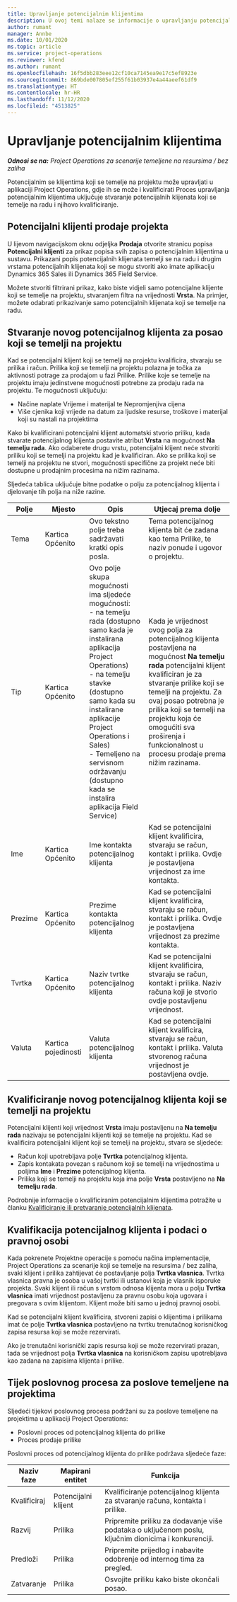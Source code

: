 ```yaml
---
title: Upravljanje potencijalnim klijentima
description: U ovoj temi nalaze se informacije o upravljanju potencijalnim klijentima koji se temelje na projektu.
author: rumant
manager: Annbe
ms.date: 10/01/2020
ms.topic: article
ms.service: project-operations
ms.reviewer: kfend
ms.author: rumant
ms.openlocfilehash: 16f5dbb283eee12cf10ca7145ea9e17c5ef8923e
ms.sourcegitcommit: 869bde007805ef255f61b03937e4a44aeef61df9
ms.translationtype: HT
ms.contentlocale: hr-HR
ms.lasthandoff: 11/12/2020
ms.locfileid: "4513825"
---
```

# <a name="manage-leads"></a>Upravljanje potencijalnim klijentima

_**Odnosi se na:** Project Operations za scenarije temeljene na resursima / bez zaliha_

Potencijalnim se klijentima koji se temelje na projektu može upravljati u aplikaciji Project Operations, gdje ih se može i kvalificirati Proces upravljanja potencijalnim klijentima uključuje stvaranje potencijalnih klijenata koji se temelje na radu i njihovo kvalificiranje. 

## <a name="project-sales-leads"></a>Potencijalni klijenti prodaje projekta

U lijevom navigacijskom oknu odjeljka **Prodaja** otvorite stranicu popisa **Potencijalni klijenti** za prikaz popisa svih zapisa o potencijalnim klijentima u sustavu. Prikazani popis potencijalnih klijenata temelji se na radu i drugim vrstama potencijalnih klijenata koji se mogu stvoriti ako imate aplikaciju Dynamics 365 Sales ili Dynamics 365 Field Service.

Možete stvoriti filtrirani prikaz, kako biste vidjeli samo potencijalne klijente koji se temelje na projektu, stvaranjem filtra na vrijednosti **Vrsta**. Na primjer, možete odabrati prikazivanje samo potencijalnih klijenata koji se temelje na radu.

## <a name="create-a-new-lead-for-a-project-based-deal"></a>Stvaranje novog potencijalnog klijenta za posao koji se temelji na projektu

Kad se potencijalni klijent koji se temelji na projektu kvalificira, stvaraju se prilika i račun. Prilika koji se temelji na projektu polazna je točka za aktivnosti potrage za prodajom u fazi Prilike. Prilike koje se temelje na projektu imaju jedinstvene mogućnosti potrebne za prodaju rada na projektu. Te mogućnosti uključuju:

- Načine naplate Vrijeme i materijal te Nepromjenjiva cijena
- Više cjenika koji vrijede na datum za ljudske resurse, troškove i materijal koji su nastali na projektima

Kako bi kvalificirani potencijalni klijent automatski stvorio priliku, kada stvarate potencijalnog klijenta postavite atribut **Vrsta** na mogućnost **Na temelju rada**. Ako odaberete drugu vrstu, potencijalni klijent neće stvoriti priliku koji se temelji na projektu kad je kvalificiran. Ako se prilika koji se temelji na projektu ne stvori, mogućnosti specifične za projekt neće biti dostupne u prodajnim procesima na nižim razinama.

Sljedeća tablica uključuje bitne podatke o polju za potencijalnog klijenta i djelovanje tih polja na niže razine.
 
| **Polje** | **Mjesto** | **Opis** | **Utjecaj prema dolje** |
| --- | --- | --- | --- |
| Tema | Kartica Općenito | Ovo tekstno polje treba sadržavati kratki opis posla. | Tema potencijalnog klijenta bit će zadana kao tema Prilike, te naziv ponude i ugovor o projektu. |
| Tip | Kartica Općenito | Ovo polje skupa mogućnosti ima sljedeće mogućnosti:</br>- na temelju rada (dostupno samo kada je instalirana aplikacija Project Operations)</br>- na temelju stavke (dostupno samo kada su instalirane aplikacije Project Operations i Sales)</br>- Temeljeno na servisnom održavanju (dostupno kada se instalira aplikacija Field Service) | Kada je vrijednost ovog polja za potencijalnog klijenta postavljena na mogućnost **Na temelju rada** potencijalni klijent kvalificiran je za stvaranje prilike koji se temelji na projektu. Za ovaj posao potrebna je prilika koji se temelji na projektu koja će omogućiti sva proširenja i funkcionalnost u procesu prodaje prema nižim razinama. |
| Ime | Kartica Općenito | Ime kontakta potencijalnog klijenta | Kad se potencijalni klijent kvalificira, stvaraju se račun, kontakt i prilika. Ovdje je postavljena vrijednost za ime kontakta. |
| Prezime | Kartica Općenito | Prezime kontakta potencijalnog klijenta | Kad se potencijalni klijent kvalificira, stvaraju se račun, kontakt i prilika. Ovdje je postavljena vrijednost za prezime kontakta. |
| Tvrtka | Kartica Općenito | Naziv tvrtke potencijalnog klijenta | Kad se potencijalni klijent kvalificira, stvaraju se račun, kontakt i prilika. Naziv računa koji je stvorio ovdje postavljenu vrijednost. |
| Valuta | Kartica pojedinosti | Valuta potencijalnog klijenta | Kad se potencijalni klijent kvalificira, stvaraju se račun, kontakt i prilika. Valuta stvorenog računa vrijednost je postavljena ovdje. |

## <a name="qualify-a-new-project-based-lead"></a>Kvalificiranje novog potencijalnog klijenta koji se temelji na projektu

Potencijalni klijenti koji vrijednost **Vrsta** imaju postavljenu na **Na temelju rada** nazivaju se potencijalni klijenti koji se temelje na projektu. Kad se kvalificira potencijalni klijent koji se temelji na projektu, stvara se sljedeće:

- Račun koji upotrebljava polje **Tvrtka** potencijalnog klijenta.
- Zapis kontakata povezan s računom koji se temelji na vrijednostima u poljima **Ime** i **Prezime** potencijalnog klijenta.
- Prilika koji se temelji na projektu koja ima polje **Vrsta** postavljeno na **Na temelju rada**.

Podrobnije informacije o kvalificiranim potencijalnim klijentima potražite u članku [Kvalificiranje ili pretvaranje potencijalnih klijenata](https://docs.microsoft.com/dynamics365/sales-enterprise/qualify-lead-convert-opportunity-sales).

## <a name="lead-qualification-and-legal-entity-information"></a>Kvalifikacija potencijalnog klijenta i podaci o pravnoj osobi 

Kada pokrenete Projektne operacije s pomoću načina implementacije, Project Operations za scenarije koji se temelje na resursima / bez zaliha, svaki klijent i prilika zahtijevat će postavljanje polja **Tvrtka vlasnica**. Tvrtka vlasnica pravna je osoba u vašoj tvrtki ili ustanovi koja je vlasnik isporuke projekta. Svaki klijent ili račun s vrstom odnosa klijenta mora u polju **Tvrtka vlasnica** imati vrijednost postavljenu za pravnu osobu koja ugovara i pregovara s ovim klijentom. Klijent može biti samo u jednoj pravnoj osobi.

Kad se potencijalni klijent kvalificira, stvoreni zapisi o klijentima i prilikama imat će polje **Tvrtka vlasnica** postavljeno na tvrtku trenutačnog korisničkog zapisa resursa koji se može rezervirati.

Ako je trenutačni korisnički zapis resursa koji se može rezervirati prazan, tada se vrijednost polja **Tvrtka vlasnica** na korisničkom zapisu upotrebljava kao zadana na zapisima klijenta i prilike.

## <a name="business-process-flow-for-project-based-deals"></a>Tijek poslovnog procesa za poslove temeljene na projektima

Sljedeći tijekovi poslovnog procesa podržani su za poslove temeljene na projektima u aplikaciji Project Operations:

- Poslovni proces od potencijalnog klijenta do prilike
- Proces prodaje prilike

Poslovni proces od potencijalnog klijenta do prilike podržava sljedeće faze:

| Naziv faze | Mapirani entitet | Funkcija |
| --- | --- | --- |
| Kvalificiraj | Potencijalni klijent | Kvalificiranje potencijalnog klijenta za stvaranje računa, kontakta i prilike. |
| Razvij | Prilika | Pripremite priliku za dodavanje više podataka o uključenom poslu, ključnim dionicima i konkurenciji. |
| Predloži | Prilika | Pripremite prijedlog i nabavite odobrenje od internog tima za pregled. |
| Zatvaranje | Prilika | Osvojite priliku kako biste okončali posao. |
